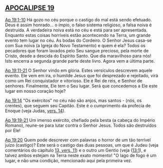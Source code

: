 ## [APOCALIPSE 19](http://bibliaonline.com.br/acf/ap/19) 

[Ap 19:1-10](http://bibliaonline.com.br/acf/ap/19/1-10) Há gozo no céu porque o castigo do mal está sendo efetuado. Deus é assim honrado... o ímpio, o falso sistema religioso, a falsa noiva é destruída. A verdadeira noiva está no céu e está para ser apresentada. Enquanto estas coisas horríveis estão acontecendo na Terra, um grande evento tem lugar no céu. As bodas do Cordeiro. O Senhor Jesus casa-se com Sua noiva (a Igreja do Novo Testamento) e quem é ela? Todos os pecadores que foram lavados pelo Seu sangue precioso, pela morte de Cristo, desde a descida do Espírito Santo. Que dia maravilhoso para nós! Isto encerra a segunda grande parte deste livro. Agora vem a última parte.

[Ap 19:11-21](http://bibliaonline.com.br/acf/ap/19/11-21) O Senhor vindo em glória. Estes versículos descrevem aquele evento. Ele vem em ira, o humilde Jesus que foi desprezado e rejeitado, virá como um Rei conquistador e vitorioso. Ele é Rei de reis, e Senhor de senhores. Finalmente, Ele tem o Seu lugar. Será que concedemos a Ele este lugar em nosso coração hoje?

[Ap 19:14](http://bibliaonline.com.br/acf/ap/19/14) &quot;Os exércitos&quot; no céu não são anjos, mas santos - (nós, os crentes), que seguem seu Capitão. Este é o cumprimento da profecia de Enoque (veja Judas, [vers. 14](http://bibliaonline.com.br/acf/jd/1/14)).

[Ap 19:19-21](http://bibliaonline.com.br/acf/ap/19/19-21) Um imenso exército, chefiado pela besta (a cabeça do Império Romano), reune-se para lutar contra o Senhor Jesus. Todos são destruídos por Ele!

[Ap 19:20](http://bibliaonline.com.br/acf/ap/19/20) Quem pode descrever com palavras o horror de um tão terrível juízo (castigo)? Este será o castigo das duas pessoas, um que é Judeu (veja comentários do capítulo [13, vers. 11](http://bibliaonline.com.br/acf/ap/13/11)) e o outro um Gentio (veja ([13:1](http://bibliaonline.com.br/acf/ap/13/1)), e talvez ambos estejam na Terra neste exato momento! &quot;O lago de fogo é um lugar, e não uma condição, mencionado aqui pela primeira vez.